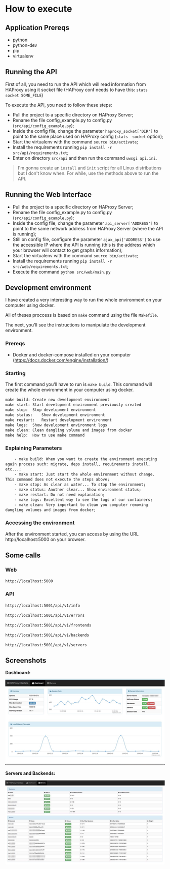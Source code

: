 # How to execute

## Application Prereqs

* python
* python-dev
* pip
* virtualenv

## Running the API

First of all, you need to run the API which will read information from HAProxy using it socket file (HAProxy conf needs to have this: `stats  socket SOME_FILE`)

To execute the API, you need to follow these steps:

* Pull the project to a specific directory on HAProxy Server;
* Rename the file config_example.py to config.py (`src/api/config_example.py`);
* Inside the config file, change the parameter `haproxy_socket['DIR']` to point to the same place used on HAProxy config (`stats  socket` option);
* Start the virtualenv with the command  `source bin/activate`;
* Install the requirements running `pip install -r src/api/requirements.txt`;
* Enter on directory `src/api` and then run the command `uwsgi api.ini`.

>I'm gonna create an `install` and `init` script for all Linux distributions but I don't know when. For while, use the methods above to run the API.

## Running the Web Interface

* Pull the project to a specific directory on HAProxy Server;
* Rename the file config_example.py to config.py (`src/api/config_example.py`);
* Inside the config file, change the parameter `api_server['ADDRESS']` to point to the same network address from HAProxy Server (where the API is running);
* Still on config file, configure the parameter `ajax_api['ADDRESS']` to use the accessible IP where the API is running (this is the address which your browser will contact to get graphs information);
* Start the virtualenv with the command  `source bin/activate`;
* Install the requirements running `pip install -r src/web/requirements.txt`;
* Execute the command `python src/web/main.py`

## Development environment

I have created a very interesting way to run the whole environment on your computer using docker.

All of theses proccess is based on `make` command using the file `Makefile`.

The next, you'll see the instructions to manipulate the development environment.

### Prereqs

  - Docker and docker-compose installed on your computer (https://docs.docker.com/engine/installation/)

### Starting

The first command you'll have to run is `make build`.
This command will create the whole environment in your computer using docker. 

```
make build:	Create new development environment
make start:	Start development environment previously created
make stop:	Stop development environment
make status:	Show development environment
make restart:	Restart development environment
make logs:	Show development environment logs
make clean:	Clean dangling volume and images from docker
make help:	How to use make command
```


### Explaining Parameters

        - make build: When you want to create the environment executing again process such: migrate, deps install, requirements install, etc...;
        - make start: Just start the whole environment without change. This command does not execute the steps above;
        - make stop: As clear as water... To stop the environment;
        - make status: Another clear... Show environment status;
        - make restart: Do not need explanation;
        - make logs: Excellent way to see the logs of our containers;
        - make clean: Very important to clean you computer removing dangling volumes and images from docker;

### Accessing the environment

After the environment started, you can access by using the URL http://localhost:5000 on your browser.

## Some calls

### Web

`http://localhost:5000`

### API

`http://localhost:5001/api/v1/info`

`http://localhost:5001/api/v1/errors`

`http://localhost:5001/api/v1/frontends`

`http://localhost:5001/api/v1/backends`

`http://localhost:5001/api/v1/servers`

## Screenshots

**Dashboard:**

![Dashboard](screenshots/HAProxyInterface-Dash.png)

**Servers and Backends:**

![](screenshots/HAProxyInterface-Servers.png)